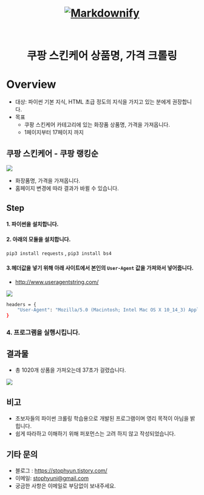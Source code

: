 <h1 align="center">
  <br>
  <a href="https://www.coupang.com/np/categories/176860?page=1"><img src="https://user-images.githubusercontent.com/43984584/53936606-b9320280-40ed-11e9-9818-f498cfc7ddb2.png" alt="Markdownify" width=""></a>
  <br>
  
  <br>
</h1>

<h1 align="center"> 쿠팡 스킨케어 상품명, 가격 크롤링
</p>

# Overview

- 대상: 파이썬 기본 지식, HTML 초급 정도의 지식을 가지고 있는 분에게 권장합니다.
- 목표
  - 쿠팡 스킨케어 카테고리에 있는 화장품 상품명, 가격을 가져옵니다.
  - 1페이지부터 17페이지 까지

## 쿠팡 스킨케어 - 쿠팡 랭킹순

<img src="https://user-images.githubusercontent.com/43984584/53936606-b9320280-40ed-11e9-9818-f498cfc7ddb2.png">

- 화장품명, 가격을 가져옵니다.
- 홈페이지 변경에 따라 결과가 바뀔 수 있습니다.

## Step

#### 1. 파이썬을 설치합니다.

#### 2. 아래의 모듈을 설치합니다.

`pip3 install requests` , `pip3 install bs4`

#### 3.헤더값을 넣기 위해 아래 사이트에서 본인의 `User-Agent` 값을 가져와서 넣어줍니다.

- http://www.useragentstring.com/

<img src="https://user-images.githubusercontent.com/43984584/53936892-c4d1f900-40ee-11e9-9e71-4826738c6d50.png">

```bash
headers = {
    "User-Agent": "Mozilla/5.0 (Macintosh; Intel Mac OS X 10_14_3) AppleWebKit/537.36 ****(KHTML, like Gecko) Chrome/72.0.3626.109 Safari/537.36****"
}
```

### 4. 프로그램을 실행시킵니다.

## 결과물

- 총 1020개 상품을 가져오는데 37초가 걸렸습니다.

<img src="https://user-images.githubusercontent.com/43984584/53936758-4ffebf00-40ee-11e9-922a-d06cc15e0f9c.png">

## 비고

- 초보자들의 파이썬 크롤링 학습용으로 개발된 프로그램이며 영리 목적이 아님을 밝힙니다.
- 쉽게 따라하고 이해하기 위해 퍼포먼스는 고려 하지 않고 작성되었습니다.

## 기타 문의

- 블로그 : https://stophyun.tistory.com/
- 이메일: stophyuni@gmail.com
- 궁금한 사항은 이메일로 부담없이 보내주세요.
